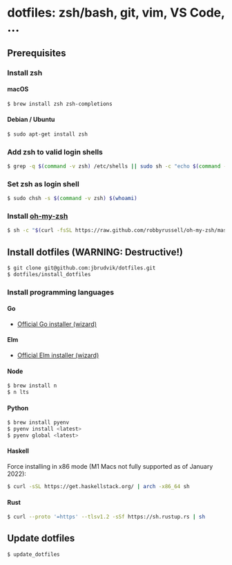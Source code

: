 # dotfiles: zsh/bash, git, vim, VS Code, ...

## Prerequisites

### Install zsh

#### macOS

```sh
$ brew install zsh zsh-completions
```

#### Debian / Ubuntu

```sh
$ sudo apt-get install zsh
```

### Add zsh to valid login shells

```sh
$ grep -q $(command -v zsh) /etc/shells || sudo sh -c "echo $(command -v zsh) >> /etc/shells"
```

### Set zsh as login shell

```sh
$ sudo chsh -s $(command -v zsh) $(whoami)
```

### Install [oh-my-zsh](https://ohmyz.sh)

```sh
$ sh -c "$(curl -fsSL https://raw.github.com/robbyrussell/oh-my-zsh/master/tools/install.sh)"
```

## Install dotfiles (WARNING: Destructive!)

```sh
$ git clone git@github.com:jbrudvik/dotfiles.git
$ dotfiles/install_dotfiles
```

### Install programming languages

#### Go

- [Official Go installer (wizard)](https://go.dev/doc/install)

#### Elm

- [Official Elm installer (wizard)](https://guide.elm-lang.org/install/elm.html)

#### Node

```sh
$ brew install n
$ n lts
```

#### Python

```sh
$ brew install pyenv
$ pyenv install <latest>
$ pyenv global <latest>
```

#### Haskell

Force installing in x86 mode (M1 Macs not fully supported as of January 2022):

```sh
$ curl -sSL https://get.haskellstack.org/ | arch -x86_64 sh
```

#### Rust

```sh
$ curl --proto '=https' --tlsv1.2 -sSf https://sh.rustup.rs | sh
```

## Update dotfiles

```sh
$ update_dotfiles
```
